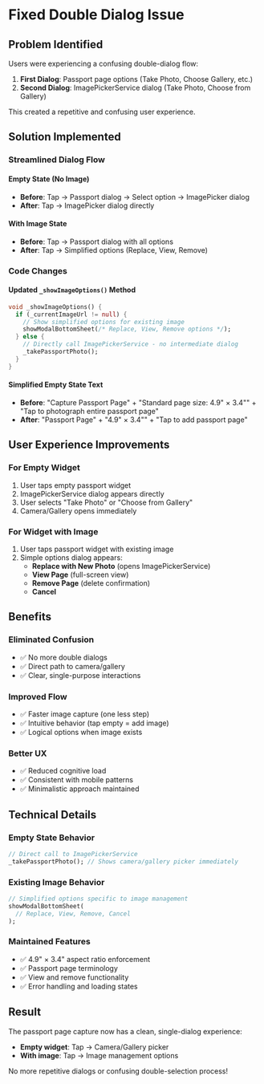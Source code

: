 # Fixed Double Dialog Issue

## Problem Identified
Users were experiencing a confusing double-dialog flow:
1. **First Dialog**: Passport page options (Take Photo, Choose Gallery, etc.)
2. **Second Dialog**: ImagePickerService dialog (Take Photo, Choose from Gallery)

This created a repetitive and confusing user experience.

## Solution Implemented

### **Streamlined Dialog Flow**

#### **Empty State (No Image)**
- **Before**: Tap → Passport dialog → Select option → ImagePicker dialog
- **After**: Tap → ImagePicker dialog directly

#### **With Image State**
- **Before**: Tap → Passport dialog with all options
- **After**: Tap → Simplified options (Replace, View, Remove)

### **Code Changes**

#### Updated `_showImageOptions()` Method
```dart
void _showImageOptions() {
  if (_currentImageUrl != null) {
    // Show simplified options for existing image
    showModalBottomSheet(/* Replace, View, Remove options */);
  } else {
    // Directly call ImagePickerService - no intermediate dialog
    _takePassportPhoto();
  }
}
```

#### Simplified Empty State Text
- **Before**: "Capture Passport Page" + "Standard page size: 4.9" × 3.4"" + "Tap to photograph entire passport page"
- **After**: "Passport Page" + "4.9" × 3.4"" + "Tap to add passport page"

## User Experience Improvements

### **For Empty Widget**
1. User taps empty passport widget
2. ImagePickerService dialog appears directly
3. User selects "Take Photo" or "Choose from Gallery"
4. Camera/Gallery opens immediately

### **For Widget with Image**
1. User taps passport widget with existing image
2. Simple options dialog appears:
   - **Replace with New Photo** (opens ImagePickerService)
   - **View Page** (full-screen view)
   - **Remove Page** (delete confirmation)
   - **Cancel**

## Benefits

### **Eliminated Confusion**
- ✅ No more double dialogs
- ✅ Direct path to camera/gallery
- ✅ Clear, single-purpose interactions

### **Improved Flow**
- ✅ Faster image capture (one less step)
- ✅ Intuitive behavior (tap empty = add image)
- ✅ Logical options when image exists

### **Better UX**
- ✅ Reduced cognitive load
- ✅ Consistent with mobile patterns
- ✅ Minimalistic approach maintained

## Technical Details

### **Empty State Behavior**
```dart
// Direct call to ImagePickerService
_takePassportPhoto(); // Shows camera/gallery picker immediately
```

### **Existing Image Behavior**
```dart
// Simplified options specific to image management
showModalBottomSheet(
  // Replace, View, Remove, Cancel
);
```

### **Maintained Features**
- ✅ 4.9" × 3.4" aspect ratio enforcement
- ✅ Passport page terminology
- ✅ View and remove functionality
- ✅ Error handling and loading states

## Result

The passport page capture now has a clean, single-dialog experience:
- **Empty widget**: Tap → Camera/Gallery picker
- **With image**: Tap → Image management options

No more repetitive dialogs or confusing double-selection process!